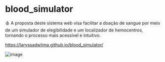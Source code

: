 # blood_simulator

🩸 A proposta deste sistema web visa facilitar a doação de sangue por meio de um simulador de elegibilidade e um localizador de hemocentros, tornando o processo mais acessível e intuitivo.

   https://laryssadwlima.github.io/blood_simulator/

   ![image](https://github.com/user-attachments/assets/5907b4cb-4c11-4495-998d-497aae591f7a)
